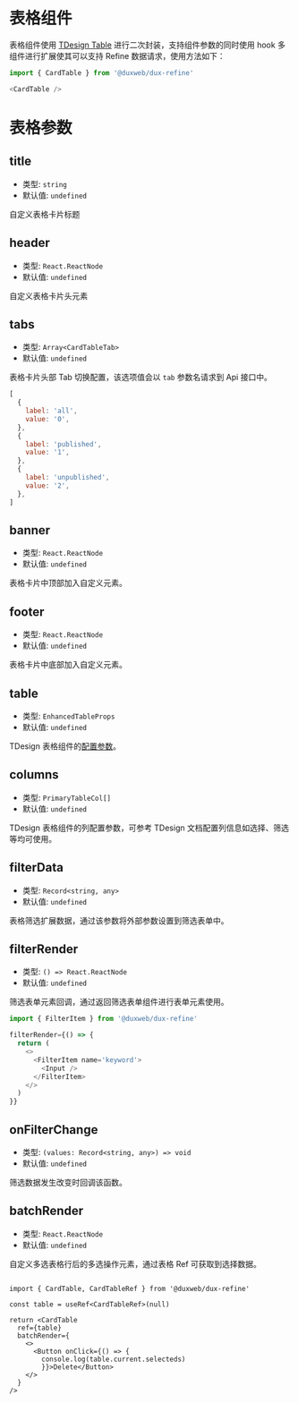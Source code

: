 # 表格组件

表格组件使用 [TDesign Table](https://tdesign.tencent.com/react/components/table) 进行二次封装，支持组件参数的同时使用 hook 多组件进行扩展使其可以支持 Refine 数据请求，使用方法如下：

```js
import { CardTable } from '@duxweb/dux-refine'

<CardTable />
```

# 表格参数

## title 

- 类型: `string`
- 默认值: `undefined`

自定义表格卡片标题

## header

- 类型: `React.ReactNode`
- 默认值: `undefined`

自定义表格卡片头元素

## tabs

- 类型: `Array<CardTableTab>`
- 默认值: `undefined`

表格卡片头部 Tab 切换配置，该选项值会以 `tab` 参数名请求到 Api 接口中。

```js
[
  {
    label: 'all',
    value: '0',
  },
  {
    label: 'published',
    value: '1',
  },
  {
    label: 'unpublished',
    value: '2',
  },
]
```

## banner

- 类型: `React.ReactNode`
- 默认值: `undefined`

表格卡片中顶部加入自定义元素。


## footer

- 类型: `React.ReactNode`
- 默认值: `undefined`

表格卡片中底部加入自定义元素。

## table

- 类型: `EnhancedTableProps`
- 默认值: `undefined`

TDesign 表格组件的[配置参数](https://tdesign.tencent.com/react/components/table?tab=api)。

## columns

- 类型: `PrimaryTableCol[]`
- 默认值: `undefined`

TDesign 表格组件的列配置参数，可参考 TDesign 文档配置列信息如选择、筛选等均可使用。

## filterData

- 类型: `Record<string, any>`
- 默认值: `undefined`

表格筛选扩展数据，通过该参数将外部参数设置到筛选表单中。

## filterRender

- 类型: `() => React.ReactNode`
- 默认值: `undefined`

筛选表单元素回调，通过返回筛选表单组件进行表单元素使用。

```js
import { FilterItem } from '@duxweb/dux-refine'

filterRender={() => {
  return (
    <>
      <FilterItem name='keyword'>
        <Input />
      </FilterItem>
    </>
  )
}}
```

## onFilterChange

- 类型: `(values: Record<string, any>) => void`
- 默认值: `undefined`

筛选数据发生改变时回调该函数。

## batchRender

- 类型: `React.ReactNode`
- 默认值: `undefined`

自定义多选表格行后的多选操作元素，通过表格 Ref 可获取到选择数据。

```tsx

import { CardTable, CardTableRef } from '@duxweb/dux-refine'

const table = useRef<CardTableRef>(null)

return <CardTable
  ref={table}
  batchRender={
    <>
      <Button onClick={() => {
        console.log(table.current.selecteds)
        }}>Delete</Button>
    </>
  }
/>

```

